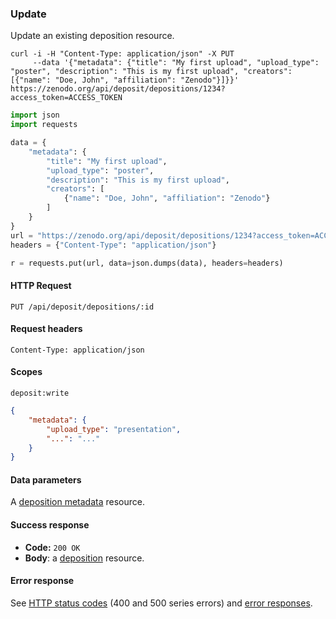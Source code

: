 ### Update

Update an existing deposition resource.


```shell
curl -i -H "Content-Type: application/json" -X PUT
     --data '{"metadata": {"title": "My first upload", "upload_type": "poster", "description": "This is my first upload", "creators": [{"name": "Doe, John", "affiliation": "Zenodo"}]}}' https://zenodo.org/api/deposit/depositions/1234?access_token=ACCESS_TOKEN
```

```python
import json
import requests

data = {
    "metadata": {
        "title": "My first upload",
        "upload_type": "poster",
        "description": "This is my first upload",
        "creators": [
            {"name": "Doe, John", "affiliation": "Zenodo"}
        ]
    }
}
url = "https://zenodo.org/api/deposit/depositions/1234?access_token=ACCESS_TOKEN"
headers = {"Content-Type": "application/json"}

r = requests.put(url, data=json.dumps(data), headers=headers)
```

#### HTTP Request

`PUT /api/deposit/depositions/:id`

#### Request headers

`Content-Type: application/json`

#### Scopes

`deposit:write`

<div class="align-columns"></div>

```json
{
    "metadata": {
        "upload_type": "presentation",
        "...": "..."
    }
}
```

#### Data parameters

A [deposition metadata](#deposit-metadata) resource.

#### Success response

* **Code:** `200 OK`
* **Body**: a [deposition](#deposit) resource.

#### Error response

See [HTTP status codes](#http-status-codes) (400 and 500 series errors) and
[error responses](#errors).
